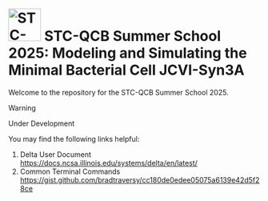# <img src="./figs/STC_logo.png" alt="STC-QCB logo" height="65"> STC-QCB Summer School 2025: Modeling and Simulating the Minimal Bacterial Cell JCVI-Syn3A

Welcome to the repository for the STC-QCB Summer School 2025.

> [!WARNING]
Under Development
>

You may find the following links helpful:
1. Delta User Document https://docs.ncsa.illinois.edu/systems/delta/en/latest/
2. Common Terminal Commands https://gist.github.com/bradtraversy/cc180de0edee05075a6139e42d5f28ce
